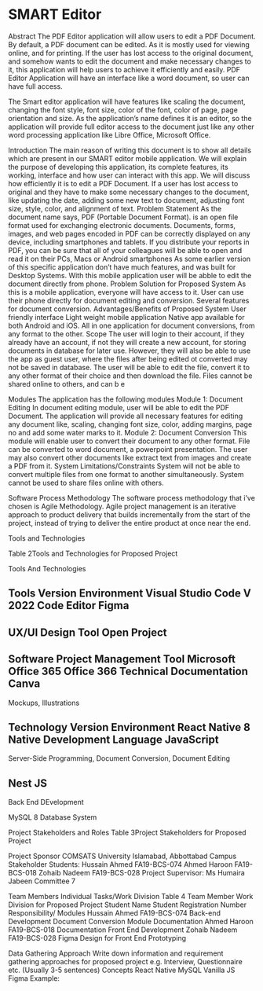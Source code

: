<h1>SMART Editor</h1>

Abstract
The PDF Editor application will allow users to edit a PDF Document. By default, a PDF document can be edited. As it is mostly used for viewing online, and for printing. If the user has lost access to the original document, and somehow wants to edit the document and make necessary changes to it, this application will help users to achieve it efficiently and easily. PDF Editor Application will have an interface like a word document, so user can have full access. 

The Smart editor application will have features like scaling the document, changing the font style, font size, color of the font, color of page, page orientation and size. As the application’s name defines it is an editor, so the application will provide full editor access to the document just like any other word processing application like Libre Office, Microsoft Office.  

Introduction
The main reason of writing this document is to show all details which are present in our SMART editor mobile application. We will explain the purpose of developing this application, its complete features, its working, interface and how user can interact with this app. 
We will discuss how efficiently it is to edit a PDF Document. If a user has lost access to original and they have to make some necessary changes to the document, like updating the date, adding some new text to document, adjusting font size, style, color, and alignment of text. 
Problem Statement
As the document name says, PDF (Portable Document Format). is an open file format used for exchanging electronic documents. Documents, forms, images, and web pages encoded in PDF can be correctly displayed on any device, including smartphones and tablets. If you distribute your reports in PDF, you can be sure that all of your colleagues will be able to open and read it on their PCs, Macs or Android smartphones
As some earlier version of this specific application don’t have much features, and was built for Desktop Systems. With this mobile application user will be abble to edit the document directly from phone. 
Problem Solution for Proposed System
As this is a mobile application, everyone will have access to it. 
User can use their phone directly for document editing and conversion. 
Several features for document conversion. 
Advantages/Benefits of Proposed System
User friendly interface
Light weight mobile application
Native app available for both Android and iOS. 
All in one application for document conversions, from any format to the other. 
Scope
The user will login to their account, if they already have an account, if not they will create a new account, for storing documents in database for later use. However, they will also be able to use the app as guest user, where the files after being edited ot converted may not be saved in database. 
The user will be able to edit the file, convert it to any other format of their choice and then download the file. 
Files cannot be shared online to others, and can b e

Modules
The application has the following modules
Module 1:  Document Editing
In document editing module, user will be able to edit the PDF Document. The application will provide all necessary features for editing any document like, scaling, changing font size, color, adding margins, page no and add some water marks to it. 
Module 2:  Document Conversion
This module will enable user to convert their document to any other format. File can be converted to word document, a powerpoint presentation. 
The user may also convert other documents like extract text from images and create a PDF from it. 
System Limitations/Constraints
System will not be able to convert multiple files from one format to another simultaneously. System cannot be used to share files online with others. 
	
Software Process Methodology
The software process methodology that i’ve chosen is Agile Methodology. 
Agile project management is an iterative approach to product delivery that builds incrementally from the start of the project, instead of trying to deliver the entire product at once near the end.


Tools and Technologies


Table 2Tools and Technologies for Proposed Project



Tools
And
Technologies


Tools
Version
Environment
Visual Studio Code
V 2022
Code Editor
Figma 
-
UX/UI Design Tool 
Open Project
-
Software Project Management Tool
Microsoft Office 365
Office 366
Technical Documentation
Canva
-
Mockups, Illustrations






Technology
Version
Environment
React Native
8
Native Development Language 
JavaScript
-
Server-Side Programming, Document Conversion, Document Editing


Nest JS
-
Back End DEvelopment


MySQL 
8
Database System


Project Stakeholders and Roles
Table 3Project Stakeholders for Proposed Project

Project Sponsor
COMSATS University Islamabad, Abbottabad Campus
Stakeholder
  Students:
Hussain Ahmed FA19-BCS-074
Ahmed Haroon FA19-BCS-018
Zohaib Nadeem FA19-BCS-028
Project Supervisor: 
Ms Humaira Jabeen
Committee 7 


Team Members Individual Tasks/Work Division
Table 4 Team Member Work Division for Proposed Project
Student Name
Student Registration Number
Responsibility/ Modules
Hussain Ahmed
FA19-BCS-074
Back-end Development
Document Conversion Module
Documentation
Ahmed Haroon
FA19-BCS-018
Documentation
Front End Development
Zohaib Nadeem
FA19-BCS-028
Figma Design for Front End 
Prototyping



Data Gathering Approach
Write down information and requirement gathering approaches for proposed project e.g. Interview, Questionnaire etc. (Usually 3-5 sentences)	
Concepts
React Native
MySQL
Vanilla JS	
Figma 
Example:













